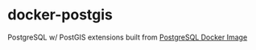 # docker-postgis

PostgreSQL w/ PostGIS extensions
built from [PostgreSQL Docker Image](https://hub.docker.com/_/postgres/)


